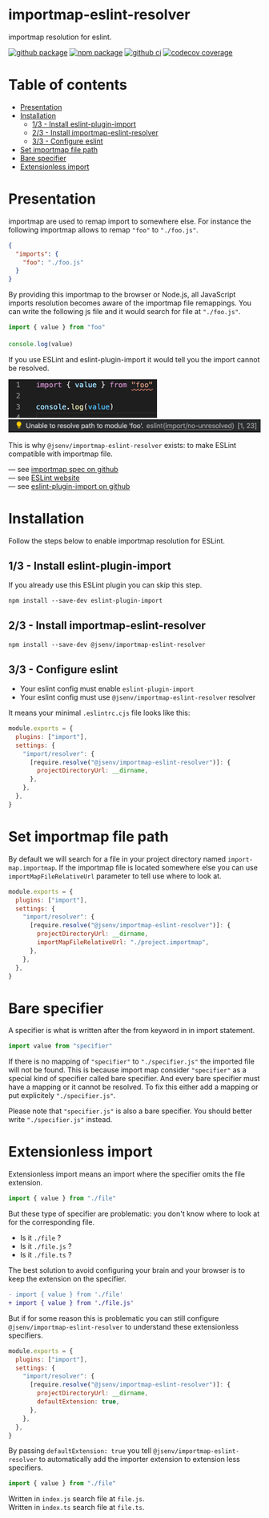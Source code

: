 # importmap-eslint-resolver

importmap resolution for eslint.

[![github package](https://img.shields.io/github/package-json/v/jsenv/jsenv-importmap-eslint-resolver.svg?logo=github&label=package)](https://github.com/jsenv/jsenv-importmap-eslint-resolver/packages)
[![npm package](https://img.shields.io/npm/v/@jsenv/importmap-eslint-resolver.svg?logo=npm&label=package)](https://www.npmjs.com/package/@jsenv/importmap-eslint-resolver)
[![github ci](https://github.com/jsenv/jsenv-importmap-eslint-resolver/workflows/ci/badge.svg)](https://github.com/jsenv/jsenv-importmap-eslint-resolver/actions?workflow=ci)
[![codecov coverage](https://codecov.io/gh/jsenv/jsenv-importmap-eslint-resolver/branch/master/graph/badge.svg)](https://codecov.io/gh/jsenv/jsenv-importmap-eslint-resolver)

# Table of contents

- [Presentation](#Presentation)
- [Installation](#installation)
  - [1/3 - Install eslint-plugin-import](#1/3---install-eslint-plugin-import)
  - [2/3 - Install importmap-eslint-resolver](#2/3---install-importmap-eslint-resolver)
  - [3/3 - Configure eslint](#3/3---configure-eslint)
- [Set importmap file path](#Set-importmap-file-path)
- [Bare specifier](#Bare-specifier)
- [Extensionless import](#extensionless-import)

# Presentation

importmap are used to remap import to somewhere else. For instance the following importmap allows to remap `"foo"` to `"./foo.js"`.

```json
{
  "imports": {
    "foo": "./foo.js"
  }
}
```

By providing this importmap to the browser or Node.js, all JavaScript imports resolution becomes aware of the importmap file remappings. You can write the following js file and it would search for file at `"./foo.js"`.

```js
import { value } from "foo"

console.log(value)
```

If you use ESLint and eslint-plugin-import it would tell you the import cannot be resolved.

![screenshot import not resolved in vscode](./docs/vscode-import-not-resolved.png)
![screenshot eslint error in vscode](./docs/eslint-error-in-vscode.png)

This is why `@jsenv/importmap-eslint-resolver` exists: to make ESLint compatible with importmap file.

— see [importmap spec on github](https://github.com/WICG/import-maps)<br />
— see [ESLint website](https://eslint.org)<br />
— see [eslint-plugin-import on github](https://github.com/benmosher/eslint-plugin-import)

# Installation

Follow the steps below to enable importmap resolution for ESLint.

## 1/3 - Install eslint-plugin-import

If you already use this ESLint plugin you can skip this step.

```console
npm install --save-dev eslint-plugin-import
```

## 2/3 - Install importmap-eslint-resolver

```console
npm install --save-dev @jsenv/importmap-eslint-resolver
```

## 3/3 - Configure eslint

- Your eslint config must enable `eslint-plugin-import`
- Your eslint config must use `@jsenv/importmap-eslint-resolver` resolver

It means your minimal `.eslintrc.cjs` file looks like this:

```js
module.exports = {
  plugins: ["import"],
  settings: {
    "import/resolver": {
      [require.resolve("@jsenv/importmap-eslint-resolver")]: {
        projectDirectoryUrl: __dirname,
      },
    },
  },
}
```

# Set importmap file path

By default we will search for a file in your project directory named `import-map.importmap`. If the importmap file is located somewhere else you can use `importMapFileRelativeUrl` parameter to tell use where to look at.

```js
module.exports = {
  plugins: ["import"],
  settings: {
    "import/resolver": {
      [require.resolve("@jsenv/importmap-eslint-resolver")]: {
        projectDirectoryUrl: __dirname,
        importMapFileRelativeUrl: "./project.importmap",
      },
    },
  },
}
```

# Bare specifier

A specifier is what is written after the from keyword in in import statement.

```js
import value from "specifier"
```

If there is no mapping of `"specifier"` to `"./specifier.js"` the imported file will not be found.
This is because import map consider `"specifier"` as a special kind of specifier called bare specifier.
And every bare specifier must have a mapping or it cannot be resolved.
To fix this either add a mapping or put explicitely `"./specifier.js"`.

Please note that `"specifier.js"` is also a bare specifier. You should better write `"./specifier.js"` instead.

# Extensionless import

Extensionless import means an import where the specifier omits the file extension.

```js
import { value } from "./file"
```

But these type of specifier are problematic: you don't know where to look at for the corresponding file.

- Is it `./file` ?
- Is it `./file.js` ?
- Is it `./file.ts` ?

The best solution to avoid configuring your brain and your browser is to keep the extension on the specifier.

```diff
- import { value } from './file'
+ import { value } from './file.js'
```

But if for some reason this is problematic you can still configure `@jsenv/importmap-eslint-resolver` to understand these extensionless specifiers.

```js
module.exports = {
  plugins: ["import"],
  settings: {
    "import/resolver": {
      [require.resolve("@jsenv/importmap-eslint-resolver")]: {
        projectDirectoryUrl: __dirname,
        defaultExtension: true,
      },
    },
  },
}
```

By passing `defaultExtension: true` you tell `@jsenv/importmap-eslint-resolver` to automatically add the importer extension to extension less specifiers.

```js
import { value } from "./file"
```

Written in `index.js` search file at `file.js`.<br />
Written in `index.ts` search file at `file.ts`.
